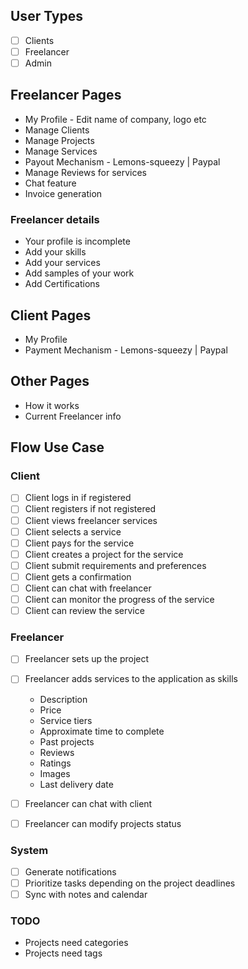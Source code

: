 ## User Types
- [ ] Clients
- [ ] Freelancer
- [ ] Admin

## Freelancer Pages
- My Profile - Edit name of company, logo etc
- Manage Clients
- Manage Projects
- Manage Services
- Payout Mechanism - Lemons-squeezy | Paypal
- Manage Reviews for services
- Chat feature
- Invoice generation

### Freelancer details
- Your profile is incomplete
- Add your skills
- Add your services
- Add samples of your work
- Add Certifications

## Client Pages
- My Profile
- Payment Mechanism - Lemons-squeezy | Paypal

## Other Pages
- How it works
- Current Freelancer info

## Flow Use Case

### Client

- [ ] Client logs in if registered
- [ ] Client registers if not registered
- [ ] Client views freelancer services
- [ ] Client selects a service
- [ ] Client pays for the service
- [ ] Client creates a project for the service
- [ ] Client submit requirements and preferences
- [ ] Client gets a confirmation
- [ ] Client can chat with freelancer
- [ ] Client can monitor the progress of the service
- [ ] Client can review the service

### Freelancer
- [ ] Freelancer sets up the project
- [ ] Freelancer adds services to the application as skills
  - Description
  - Price
  - Service tiers
  - Approximate time to complete
  - Past projects
  - Reviews
  - Ratings
  - Images
  - Last delivery date

- [ ] Freelancer can chat with client
- [ ] Freelancer can modify projects status

### System
- [ ] Generate notifications
- [ ] Prioritize tasks depending on the project deadlines
- [ ] Sync with notes and calendar

### TODO
- Projects need categories
- Projects need tags
